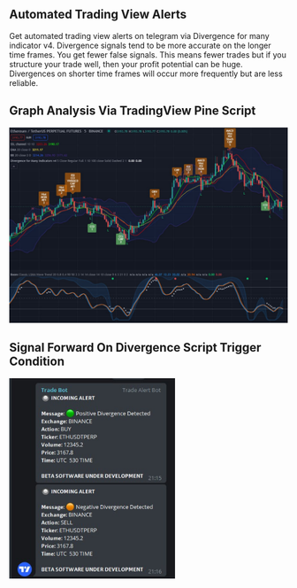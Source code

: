 ## Automated Trading View Alerts
Get automated trading view alerts on telegram via Divergence for many indicator v4. Divergence signals tend to be more accurate on the longer time frames. You get fewer false signals. This means fewer trades but if you structure your trade well, then your profit potential can be huge. Divergences on shorter time frames will occur more frequently but are less reliable.
## Graph Analysis Via TradingView Pine Script
<p align="left">
  <img src="GraphResult.jpg" width="600" title="TradingView"><br>
</p>


## Signal Forward On Divergence Script Trigger Condition
<p align="left">
  <img src="Result.jpg" width="300" alt="Telegram"><br>
</p>
